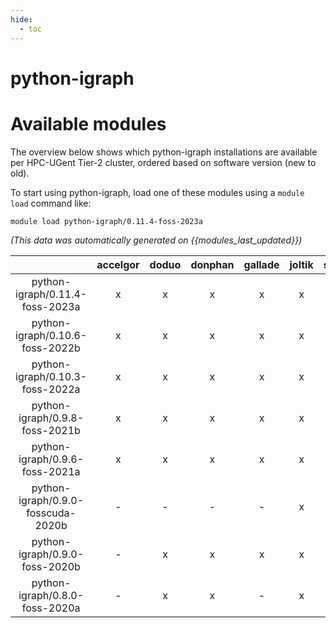 ```yaml
---
hide:
  - toc
---
```


python-igraph
=============

# Available modules


The overview below shows which python-igraph installations are available per HPC-UGent Tier-2 cluster, ordered based on software version (new to old).

To start using python-igraph, load one of these modules using a `module load` command like:

```shell
module load python-igraph/0.11.4-foss-2023a
```

*(This data was automatically generated on {{modules_last_updated}})*  

| |accelgor|doduo|donphan|gallade|joltik|shinx|skitty|
| :---: | :---: | :---: | :---: | :---: | :---: | :---: | :---: |
|python-igraph/0.11.4-foss-2023a|x|x|x|x|x|x|x|
|python-igraph/0.10.6-foss-2022b|x|x|x|x|x|-|x|
|python-igraph/0.10.3-foss-2022a|x|x|x|x|x|x|x|
|python-igraph/0.9.8-foss-2021b|x|x|x|x|x|-|x|
|python-igraph/0.9.6-foss-2021a|x|x|x|x|x|-|x|
|python-igraph/0.9.0-fosscuda-2020b|-|-|-|-|x|-|-|
|python-igraph/0.9.0-foss-2020b|-|x|x|x|x|-|x|
|python-igraph/0.8.0-foss-2020a|-|x|x|-|x|-|x|
